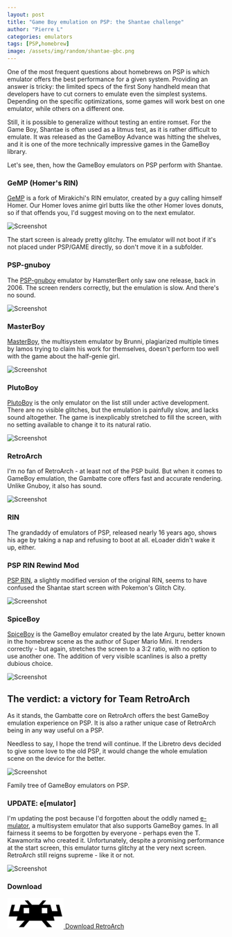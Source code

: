 ```yaml
---
layout: post
title: "Game Boy emulation on PSP: the Shantae challenge"
author: "Pierre L"
categories: emulators
tags: [PSP,homebrew]
image: /assets/img/random/shantae-gbc.png
---
```


One of the most frequent questions about homebrews on PSP is which emulator offers the best performance for a given system. Providing an answer is tricky: the limited specs of the first Sony handheld mean that developers have to cut corners to emulate even the simplest systems. Depending on the specific optimizations, some games will work best on one emulator, while others on a different one.

Still, it is possible to generalize without testing an entire romset. For the Game Boy, Shantae is often used as a litmus test, as it is rather difficult to emulate. It was released as the GameBoy Advance was hitting the shelves, and it is one of the more technically impressive games in the GameBoy library.

Let's see, then, how the GameBoy emulators on PSP perform with Shantae.

### GeMP (Homer's RIN)

[GeMP](https://archive.org/details/ge-mp.-7z) is a fork of Mirakichi's RIN emulator, created by a guy calling himself Homer. Our Homer loves anime girl butts like the other Homer loves donuts, so if that offends you, I'd suggest moving on to the next emulator.

![Screenshot](https://github.com/PSP-Archive/PSP-Archive.github.io/raw/gh-pages/assets/img/snaps/Shantae-GeMP.png)

The start screen is already pretty glitchy. The emulator will not boot if it's not placed under PSP/GAME directly, so don't move it in a subfolder.

### PSP-gnuboy

The [PSP-gnuboy](https://archive.org/details/pspgnuboy_rls.7z) emulator by HamsterBert only saw one release, back in 2006. The screen renders correctly, but the emulation is slow. And there's no sound.

![Screenshot](https://github.com/PSP-Archive/PSP-Archive.github.io/raw/gh-pages/assets/img/snaps/Shantae-PSP-gnuboy.png)

### MasterBoy

[MasterBoy](https://archive.org/details/masterboy.-7z), the multisystem emulator by Brunni, plagiarized multiple times by lamos trying to claim his work for themselves, doesn't perform too well with the game about the half-genie girl.

![Screenshot](https://github.com/PSP-Archive/PSP-Archive.github.io/raw/gh-pages/assets/img/snaps/Shantae-MasterBoy.png)

### PlutoBoy

[PlutoBoy](https://archive.org/details/plutoboy.-7z) is the only emulator on the list still under active development. There are no visible glitches, but the emulation is painfully slow, and lacks sound altogether. The game is inexplicably stretched to fill the screen, with no setting available to change it to its natural ratio. 

![Screenshot](https://github.com/PSP-Archive/PSP-Archive.github.io/raw/gh-pages/assets/img/snaps/Shantae-PlutoBoy.png)

### RetroArch

I'm no fan of RetroArch - at least not of the PSP build. But when it comes to GameBoy emulation, the Gambatte core offers fast and accurate rendering. Unlike Gnuboy, it also has sound. 

![Screenshot](https://github.com/PSP-Archive/PSP-Archive.github.io/raw/gh-pages/assets/img/snaps/Shantae-Gambatte.png)

### RIN

The grandaddy of emulators of PSP, released nearly 16 years ago, shows his age by taking a nap and refusing to boot at all. eLoader didn't wake it up, either.

### PSP RIN Rewind Mod

[PSP RIN](https://archive.org/details/rin-1-32-rm.-7z), a slightly modified version of the original RIN, seems to have confused the Shantae start screen with Pokemon's Glitch City.

![Screenshot](https://github.com/PSP-Archive/PSP-Archive.github.io/raw/gh-pages/assets/img/snaps/Shantae-PSPRIN.png)

### SpiceBoy

[SpiceBoy](https://archive.org/details/spice-boy.-7z) is the GameBoy emulator created by the late Arguru, better known in the homebrew scene as the author of Super Mario Mini. It renders correctly - but again, stretches the screen to a 3:2 ratio, with no option to use another one. The addition of very visible scanlines is also a pretty dubious choice. 

![Screenshot](https://github.com/PSP-Archive/PSP-Archive.github.io/raw/gh-pages/assets/img/snaps/Shantae-SpiceBoy.png)

## The verdict: a victory for Team RetroArch

As it stands, the Gambatte core on RetroArch offers the best GameBoy emulation experience on PSP. It is also a rather unique case of RetroArch being in any way useful on a PSP. 

Needless to say, I hope the trend will continue. If the Libretro devs decided to give some love to the old PSP, it would change the whole emulation scene on the device for the better.

![Screenshot](https://github.com/PSP-Archive/PSP-Archive.github.io/raw/gh-pages/assets/img/random/GBemus-family.png)

Family tree of GameBoy emulators on PSP.

### UPDATE: e[mulator]

I'm updating the post because I'd forgotten about the oddly named [e-mulator](https://archive.org/details/emulator_082f.7z), a multisystem emulator that also supports GameBoy games. In all fairness it seems to be forgotten by everyone - perhaps even the T. Kawamorita who created it. Unfortunately, despite a promising performance at the start screen, this emulator turns glitchy at the very next screen. RetroArch still reigns supreme - like it or not.

![Screenshot](https://github.com/PSP-Archive/PSP-Archive.github.io/raw/gh-pages/assets/img/snaps/Shantae-e-mulator.png)

### Download

<p class="download-btn">
    <a href="https://archive.org/details/retro-arch-1.9.0.7z">
	<img border="0" alt="Download the homebrew" src="/assets/img/icon0/Retroarch.png" width="130" height="70">
	Download RetroArch
	</a>
</p>
